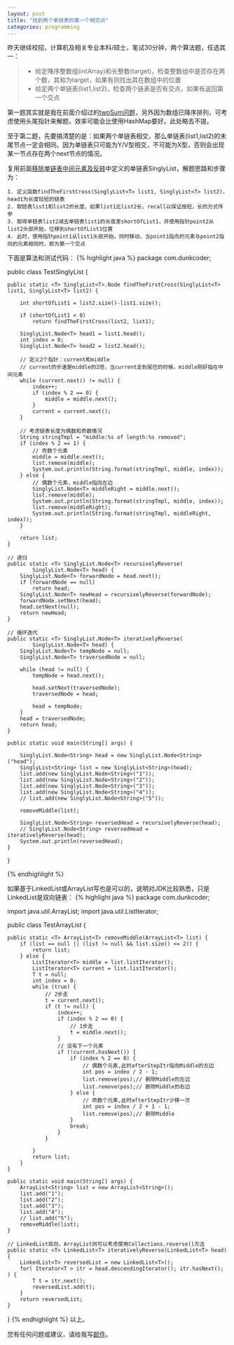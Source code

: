 ```yaml
---
layout: post
title: "找到两个单链表的第一个相交点"
categories: programming
---
```


昨天继续校招，计算机及相关专业本科/硕士，笔试30分钟，两个算法题，任选其一：
>* 给定降序整数组(intArray)和长整数(target)，检查整数组中是否存在两个数，其和为target，如果有则找出其在数组中的位置
>* 给定两个单链表(list1,list2)，检查两个链表是否有交点，如果有返回第一个交点

第一题其实就是我在前面介绍过的[twoSum问题](/20141007/leetcode-twosum/)，另外因为数组已降序排列，可考虑使用头尾指针来解题，效率可能会比使用HashMap要好。此处略去不提。

至于第二题，先要搞清楚的是：如果两个单链表相交，那么单链表(list1,list2)的末尾节点一定会相同。因为单链表只可能为Y/V型相交，不可能为X型，否则会出现某一节点存在两个next节点的情况。

复用前面[移除单链表中间元素及反转]()中定义的单链表SinglyList，解题思路和步骤为：

	1. 定义函数findTheFirstCross(SinglyList<T> list1, SinglyList<T> list2)，head1为长度较短的链表
	2. 取链表list1和list2的长度，如果list1比list2长，recall以保证按短，长的方式传参
	3. 取得单链表list2减去单链表list1的长度差shortOfList1，并使用指针point2从list2头部开始，位移到shortOfList1位置
	4. 此时，使用指针point1从list1头部开始，同时移动，当point1指向的元素与point2指向的元素相同时，即为第一个交点

下面是算法和测试代码：
{% highlight java %}
package com.dunkcoder;

public class TestSinglyList {

	public static <T> SinglyList<T>.Node findTheFirstCross(SinglyList<T> list1, SinglyList<T> list2) {

		int shortOfList1 = list2.size()-list1.size();

		if (shortOfList1 < 0)
			return findTheFirstCross(list2, list1);

		SinglyList.Node<T> head1 = list1.head();
		int index = 0;
		SinglyList.Node<T> head2 = list2.head();

		// 定义2个指针：current和middle
		// current的步速是middle的2倍，当current走到尾巴的时候，middle刚好指在中间元素
		while (current.next() != null) {
			index++;
			if (index % 2 == 0) {
				middle = middle.next();
			}
			current = current.next();
		}

		// 考虑链表长度为偶数和奇数情况
		String stringTmpl = "middle:%s of length:%s removed";
		if (index % 2 == 1) {
			// 奇数个元素
			middle = middle.next();
			list.remove(middle);
			System.out.println(String.format(stringTmpl, middle, index));
		} else {
			// 偶数个元素，middle指向左边
			SinglyList.Node<T> middleRight = middle.next();
			list.remove(middle);
			System.out.println(String.format(stringTmpl, middle, index));
			list.remove(middleRight);
			System.out.println(String.format(stringTmpl, middleRight, index));
		}

		return list;
	}

	// 递归
	public static <T> SinglyList.Node<T> recursivelyReverse(
			SinglyList.Node<T> head) {
		SinglyList.Node<T> forwardNode = head.next();
		if (forwardNode == null)
			return head;
		SinglyList.Node<T> newHead = recursivelyReverse(forwardNode);
		forwardNode.setNext(head);
		head.setNext(null);
		return newHead;
	}

	// 循环迭代
	public static <T> SinglyList.Node<T> iterativelyReverse(
			SinglyList.Node<T> head) {
		SinglyList.Node<T> tempNode = null;
		SinglyList.Node<T> traversedNode = null;

		while (head != null) {
			tempNode = head.next();

			head.setNext(traversedNode);
			traversedNode = head;

			head = tempNode;
		}
		head = traversedNode;
		return head;
	}

	public static void main(String[] args) {

		SinglyList.Node<String> head = new SinglyList.Node<String>("head");
		SinglyList<String> list = new SinglyList<String>(head);
		list.add(new SinglyList.Node<String>("1"));
		list.add(new SinglyList.Node<String>("2"));
		list.add(new SinglyList.Node<String>("3"));
		list.add(new SinglyList.Node<String>("4"));
		// list.add(new SinglyList.Node<String>("5"));

		removeMiddle(list);

		SinglyList.Node<String> reversedHead = recursivelyReverse(head);
		// SinglyList.Node<String> reversedHead = iterativelyReverse(head);
		System.out.println(reversedHead);
	}

}

{% endhighlight %}

如果基于LinkedList或ArrayList写也是可以的，说明对JDK比较熟悉，只是LinkedList是双向链表：
{% highlight java %}
package com.dunkcoder;

import java.util.ArrayList;
import java.util.ListIterator;

public class TestArrayList {

	public static <T> ArrayList<T> removeMiddle(ArrayList<T> list) {
		if (list == null || (list != null && list.size() <= 2)) {
			return list;
		} else {
			ListIterator<T> middle = list.listIterator();
			ListIterator<T> current = list.listIterator();
			T t = null;
			int index = 0;
			while (true) {
				// 2步走
				t = current.next();
				if (t != null) {
					index++;
					if (index % 2 == 0) {
						// 1步走
						t = middle.next();
					}
					// 没有下一个元素
					if (!current.hasNext()) {
						if (index % 2 == 0) {
							// 偶数个元素,此时afterStepItr指向Middle的左边
							int pos = index / 2 - 1;
							list.remove(pos);// 删除Middle的左边
							list.remove(pos);// 删除Middle的右边
						} else {
							// 奇数个元素,此时afterStepItr少移一次
							int pos = index / 2 + 1 - 1;
							list.remove(pos);// 删除Middle
						}
						break;
					}
				}

			}
			return list;
		}
	}

	public static void main(String[] args) {
		ArrayList<String> list = new ArrayList<String>();
		list.add("1");
		list.add("2");
		list.add("3");
		list.add("4");
		// list.add("5");
		removeMiddle(list);
	}

	// LinkedList双向，ArrayList则可以考虑使用Collections.reverse()方法
	public static <T> LinkedList<T> iterativelyReverse(LinkedList<T> head) {
		LinkedList<T> reversedList = new LinkedList<T>();
		for( Iterator<T > itr = head.descendingIterator(); itr.hasNext(); ) {
		    T t = itr.next();
		    reversedList.add(t);
		}
		return reversedList;
	}
}
{% endhighlight %}
以上。

您有任何问题或建议，请给我写[邮件](mailto:yinwer81@gmail.com)。

